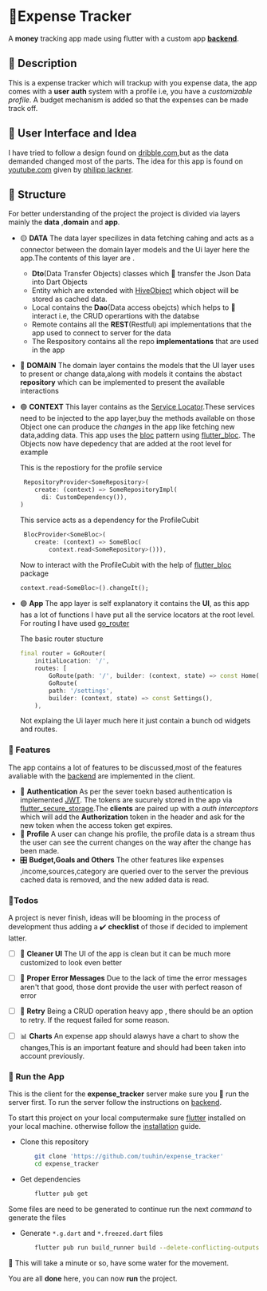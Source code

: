 # 💸Expense Tracker

A **money** tracking app made using flutter with a custom app [**backend**](https://github.com/tuuhin/expense_tracker_backend).

<!-- For more 📸 screnshots head to `screenshot` folder. -->

## 📰 Description

This is a expense tracker which will trackup with you expense data, the app comes with a **user** **auth** system with a profile i.e, you have a _customizable_ _profile_. A budget mechanism is added so that the expenses can be made track off.

## 🍮 User Interface and Idea

I have tried to follow a design found on [dribble.com](https://dribbble.com/shots/16575527-Flux-Expense-Management-UI-Kit),but as the data demanded changed most of the parts. The idea for this app is found on [youtube.com](https://www.youtube.com/watch?v=nKzJGcewyUU) given by [philipp lackner](https://www.youtube.com/@PhilippLackner).

## 🧱 Structure

For better understanding of the project the project is divided via layers mainly the **data** ,**domain** and **app**.

- 🟡 **DATA**
  The data layer specilizes in data fetching cahing and acts as a connector between the domain layer models and the Ui layer here the app.The contents of this layer are .

  - **Dto**(Data Transfer Objects) classes which 🏪 transfer the Json Data into Dart Objects
  - Entity which are extended with [HiveObject](https://docs.hivedb.dev/#/) which object will be stored as cached data.
  - Local contains the **Dao**(Data access obejcts) which helps to 🛫interact i.e, the CRUD operartions with the databse
  - Remote contains all the **REST**(Restful) api implementations that the app used to connect to server for the data
  - The Respository contains all the repo **implementations** that are used in the app

- 🔴 **DOMAIN**
  The domain layer contains the models that the UI layer uses to present or change data,along with models it contains the abstact **repository** which can be implemented to present the available interactions

- 🟢 **CONTEXT**
  This layer contains as the [Service Locator](https://www.geeksforgeeks.org/service-locator-pattern).These services need to be injected to the app layer,buy the methods available on those Object one can produce the _changes_ in the app like fetching new data,adding data.
  This app uses the [bloc](https://www.kodeco.com/31973428-getting-started-with-the-bloc-pattern) pattern using [flutter_bloc](https://pub.dev/packages/flutter_bloc).
  The Objects now have depedency that are added at the root level for example

  This is the repostiory for the profile service

  ```dart
   RepositoryProvider<SomeRepository>(
      create: (context) => SomeRepositoryImpl(
        di: CustomDependency()),
  )
  ```

  This service acts as a dependency for the ProfileCubit

  ```dart
   BlocProvider<SomeBloc>(
      create: (context) => SomeBloc(
          context.read<SomeRepository>())),
  ```

  Now to interact with the ProfileCubit with the help of [flutter_bloc](https://pub.dev/packages/flutter_bloc) package

  ```dart
  context.read<SomeBloc>().changeIt();
  ```

- 🟣 **App**
  The app layer is self explanatory it contains the **UI**, as this app has a lot of functions I have put all the service locators at the root level.
  For routing I have used [go_router](https://pub.dev/packages/go_router)

  The basic router stucture

  ```dart
  final router = GoRouter(
      initialLocation: '/',
      routes: [
          GoRoute(path: '/', builder: (context, state) => const Home()),
          GoRoute(
          path: '/settings',
          builder: (context, state) => const Settings(),
      ),
  ```

  Not explaing the Ui layer much here it just contain a bunch od widgets and routes.

### 💠 Features

The app contains a lot of features to be discussed,most of the features avaliable with the [backend](https://github.com/tuuhin/expense_tracker_backend) are implemented in the client.

- 👮 **Authentication**
  As per the sever toekn based authentication is implemented [JWT](https://jwt.io/). The tokens are sucurely stored in the app via [flutter_secure_storage](https://pub.dev/packages/flutter_secure_storage).The **clients** are paired up with a _auth interceptors_ which will add the **Authorization** token in the header and ask for the new token when the access token get expires.
- 🥳 **Profile**
  A user can change his profile, the profile data is a stream thus the user can see the current changes on the way after the change has been made.
- 🎛️ **Budget,Goals and Others**
  The other features like expenses ,income,sources,category are queried over to the server the previous cached data is removed, and the new added data is read.

### 🏁Todos

A project is never finish, ideas will be blooming in the process of development thus adding a ✔️ **checklist** of those if decided to implement latter.

- [ ] 🧹 **Cleaner UI**
      The UI of the app is clean but it can be much more customized to look even better

- [ ] 🦀 **Proper Error Messages**
      Due to the lack of time the error messages aren't that good, those dont provide the user with perfect reason of error

- [ ] 💫 **Retry**
      Being a CRUD operation heavy app , there should be an option to retry. If the request failed for some reason.

- [ ] 📊 **Charts**
      An expense app should alawys have a chart to show the changes,This is an important feature and should had been taken into account previously.

### 🏃 Run the App

This is the client for the **expense_tracker** server make sure you 🚀 run the server first.
To run the server follow the instructions on [backend](https://github.com/tuuhin/expense_tracker_backend).

To start this project on your local computermake sure [flutter](https://flutter.dev) installed on your local machine. otherwise follow the [installation](https://docs.flutter.dev/get-started/install) guide.

- Clone this repository

  ```bash
      git clone 'https://github.com/tuuhin/expense_tracker'
      cd expense_tracker
  ```

- Get dependencies

  ```bash
      flutter pub get
  ```

Some files are need to be generated to continue run the next _command_ to generate the files

- Generate `*.g.dart` and `*.freezed.dart` files

  ```bash
      flutter pub run build_runner build --delete-conflicting-outputs
  ```

🤔 This will take a minute or so, have some water for the movement.

You are all **done** here, you can now **run** the project.
